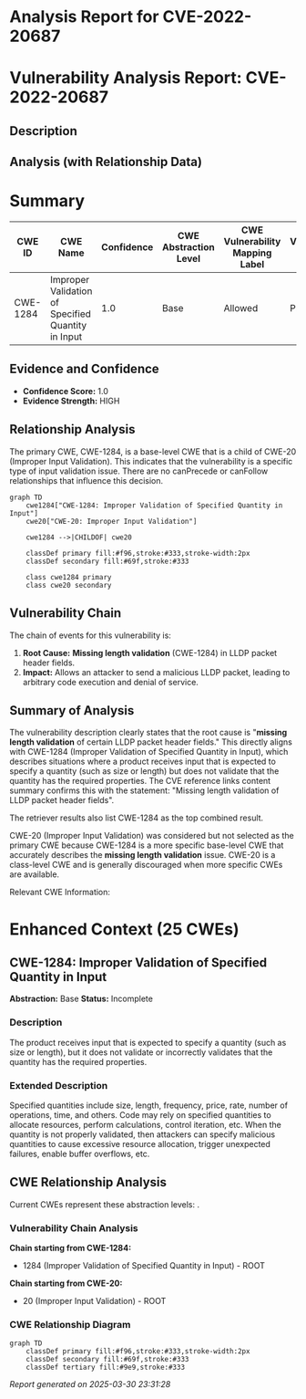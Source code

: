 # Analysis Report for CVE-2022-20687

# Vulnerability Analysis Report: CVE-2022-20687

## Description



## Analysis (with Relationship Data)

# Summary
| CWE ID | CWE Name | Confidence | CWE Abstraction Level | CWE Vulnerability Mapping Label | CWE-Vulnerability Mapping Notes |
|---|---|---|---|---|---|
| CWE-1284 | Improper Validation of Specified Quantity in Input | 1.0 | Base | Allowed | Primary CWE |

## Evidence and Confidence

*   **Confidence Score:** 1.0
*   **Evidence Strength:** HIGH

## Relationship Analysis
The primary CWE, CWE-1284, is a base-level CWE that is a child of CWE-20 (Improper Input Validation). This indicates that the vulnerability is a specific type of input validation issue. There are no canPrecede or canFollow relationships that influence this decision.

```mermaid
graph TD
    cwe1284["CWE-1284: Improper Validation of Specified Quantity in Input"]
    cwe20["CWE-20: Improper Input Validation"]
    
    cwe1284 -->|CHILDOF| cwe20
    
    classDef primary fill:#f96,stroke:#333,stroke-width:2px
    classDef secondary fill:#69f,stroke:#333
    
    class cwe1284 primary
    class cwe20 secondary
```

## Vulnerability Chain
The chain of events for this vulnerability is:
1.  **Root Cause:** **Missing length validation** (CWE-1284) in LLDP packet header fields.
2.  **Impact:** Allows an attacker to send a malicious LLDP packet, leading to arbitrary code execution and denial of service.

## Summary of Analysis
The vulnerability description clearly states that the root cause is "**missing length validation** of certain LLDP packet header fields." This directly aligns with CWE-1284 (Improper Validation of Specified Quantity in Input), which describes situations where a product receives input that is expected to specify a quantity (such as size or length) but does not validate that the quantity has the required properties. The CVE reference links content summary confirms this with the statement: "Missing length validation of LLDP packet header fields".

The retriever results also list CWE-1284 as the top combined result.

CWE-20 (Improper Input Validation) was considered but not selected as the primary CWE because CWE-1284 is a more specific base-level CWE that accurately describes the **missing length validation** issue. CWE-20 is a class-level CWE and is generally discouraged when more specific CWEs are available.

Relevant CWE Information:

# Enhanced Context (25 CWEs)

## CWE-1284: Improper Validation of Specified Quantity in Input
**Abstraction:** Base
**Status:** Incomplete

### Description
The product receives input that is expected to specify a quantity (such as size or length), but it does not validate or incorrectly validates that the quantity has the required properties.

### Extended Description


Specified quantities include size, length, frequency, price, rate, number of operations, time, and others. Code may rely on specified quantities to allocate resources, perform calculations, control iteration, etc. When the quantity is not properly validated, then attackers can specify malicious quantities to cause excessive resource allocation, trigger unexpected failures, enable buffer overflows, etc.


## CWE Relationship Analysis

Current CWEs represent these abstraction levels: .


### Vulnerability Chain Analysis

**Chain starting from CWE-1284:**
- 1284 (Improper Validation of Specified Quantity in Input) - ROOT


**Chain starting from CWE-20:**
- 20 (Improper Input Validation) - ROOT



### CWE Relationship Diagram

```mermaid
graph TD
    classDef primary fill:#f96,stroke:#333,stroke-width:2px
    classDef secondary fill:#69f,stroke:#333
    classDef tertiary fill:#9e9,stroke:#333
```



*Report generated on 2025-03-30 23:31:28*
